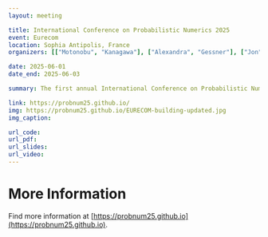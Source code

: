 ```yaml
---
layout: meeting

title: International Conference on Probabilistic Numerics 2025
event: Eurecom
location: Sophia Antipolis, France
organizers: [["Motonobu", "Kanagawa"], ["Alexandra", "Gessner"], ["Jon", "Cockayne"], ["Philipp", "Hennig"]]

date: 2025-06-01
date_end: 2025-06-03

summary: The first annual International Conference on Probabilistic Numerics.

link: https://probnum25.github.io/
img: https://probnum25.github.io/EURECOM-building-updated.jpg
img_caption: 

url_code:
url_pdf:
url_slides:
url_video:
---
```


# More Information

Find more information at [https://probnum25.github.io](https://probnum25.github.io).